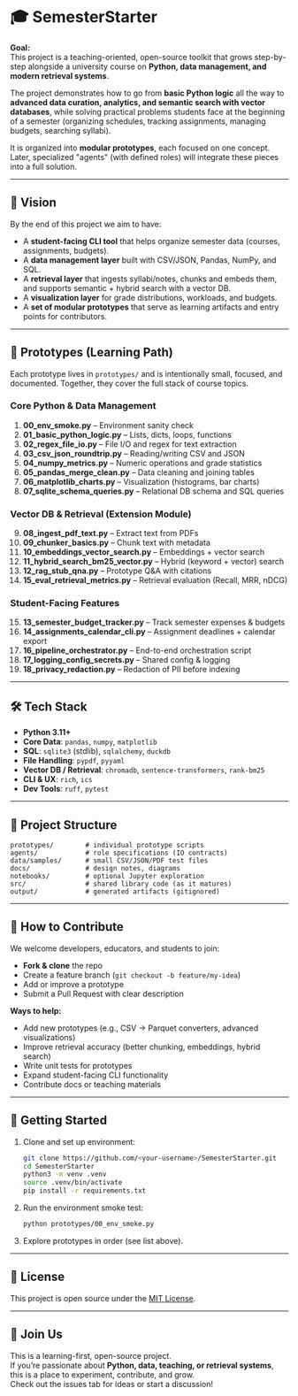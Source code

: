 # 🎓 SemesterStarter

**Goal:**  
This project is a teaching-oriented, open-source toolkit that grows step-by-step alongside a university course on **Python, data management, and modern retrieval systems**.  

The project demonstrates how to go from **basic Python logic** all the way to **advanced data curation, analytics, and semantic search with vector databases**, while solving practical problems students face at the beginning of a semester (organizing schedules, tracking assignments, managing budgets, searching syllabi).

It is organized into **modular prototypes**, each focused on one concept. Later, specialized "agents" (with defined roles) will integrate these pieces into a full solution.

---

## 🚀 Vision

By the end of this project we aim to have:

- A **student-facing CLI tool** that helps organize semester data (courses, assignments, budgets).  
- A **data management layer** built with CSV/JSON, Pandas, NumPy, and SQL.  
- A **retrieval layer** that ingests syllabi/notes, chunks and embeds them, and supports semantic + hybrid search with a vector DB.  
- A **visualization layer** for grade distributions, workloads, and budgets.  
- A **set of modular prototypes** that serve as learning artifacts and entry points for contributors.  

---

## 🧩 Prototypes (Learning Path)

Each prototype lives in `prototypes/` and is intentionally small, focused, and documented. Together, they cover the full stack of course topics.

### Core Python & Data Management
1. **00_env_smoke.py** – Environment sanity check  
2. **01_basic_python_logic.py** – Lists, dicts, loops, functions  
3. **02_regex_file_io.py** – File I/O and regex for text extraction  
4. **03_csv_json_roundtrip.py** – Reading/writing CSV and JSON  
5. **04_numpy_metrics.py** – Numeric operations and grade statistics  
6. **05_pandas_merge_clean.py** – Data cleaning and joining tables  
7. **06_matplotlib_charts.py** – Visualization (histograms, bar charts)  
8. **07_sqlite_schema_queries.py** – Relational DB schema and SQL queries  

### Vector DB & Retrieval (Extension Module)
9. **08_ingest_pdf_text.py** – Extract text from PDFs  
10. **09_chunker_basics.py** – Chunk text with metadata  
11. **10_embeddings_vector_search.py** – Embeddings + vector search  
12. **11_hybrid_search_bm25_vector.py** – Hybrid (keyword + vector) search  
13. **12_rag_stub_qna.py** – Prototype Q&A with citations  
14. **15_eval_retrieval_metrics.py** – Retrieval evaluation (Recall, MRR, nDCG)  

### Student-Facing Features
15. **13_semester_budget_tracker.py** – Track semester expenses & budgets  
16. **14_assignments_calendar_cli.py** – Assignment deadlines + calendar export  
17. **16_pipeline_orchestrator.py** – End-to-end orchestration script  
18. **17_logging_config_secrets.py** – Shared config & logging  
19. **18_privacy_redaction.py** – Redaction of PII before indexing  

---

## 🛠️ Tech Stack

- **Python 3.11+**
- **Core Data**: `pandas`, `numpy`, `matplotlib`
- **SQL**: `sqlite3` (stdlib), `sqlalchemy`, `duckdb`
- **File Handling**: `pypdf`, `pyyaml`
- **Vector DB / Retrieval**: `chromadb`, `sentence-transformers`, `rank-bm25`
- **CLI & UX**: `rich`, `ics`
- **Dev Tools**: `ruff`, `pytest`

---

## 📂 Project Structure

```
prototypes/        # individual prototype scripts
agents/            # role specifications (IO contracts)
data/samples/      # small CSV/JSON/PDF test files
docs/              # design notes, diagrams
notebooks/         # optional Jupyter exploration
src/               # shared library code (as it matures)
output/            # generated artifacts (gitignored)
```

---

## 🤝 How to Contribute

We welcome developers, educators, and students to join:

- **Fork & clone** the repo
- Create a feature branch (`git checkout -b feature/my-idea`)
- Add or improve a prototype
- Submit a Pull Request with clear description

**Ways to help:**
- Add new prototypes (e.g., CSV → Parquet converters, advanced visualizations)
- Improve retrieval accuracy (better chunking, embeddings, hybrid search)
- Write unit tests for prototypes
- Expand student-facing CLI functionality
- Contribute docs or teaching materials

---

## 🏃 Getting Started

1. Clone and set up environment:
   ```bash
   git clone https://github.com/<your-username>/SemesterStarter.git
   cd SemesterStarter
   python3 -m venv .venv
   source .venv/bin/activate
   pip install -r requirements.txt
   ```

2. Run the environment smoke test:
   ```bash
   python prototypes/00_env_smoke.py
   ```

3. Explore prototypes in order (see list above).

---

## 📜 License

This project is open source under the [MIT License](LICENSE).

---

## 🌟 Join Us

This is a learning-first, open-source project.  
If you’re passionate about **Python, data, teaching, or retrieval systems**, this is a place to experiment, contribute, and grow.  
Check out the issues tab for ideas or start a discussion!
